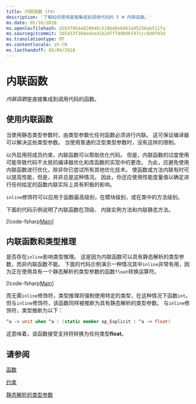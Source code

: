 ```yaml
---
title: 内联函数 (F#)
description: '了解如何使用直接集成到调用代码的 F # 内联函数。'
ms.date: 05/16/2016
ms.openlocfilehash: d265f9b4e828946c510bd8e84b14d5236ab511fa
ms.sourcegitcommit: 3d5d33f384eeba41b2dff79d096f47ccc8d8f03d
ms.translationtype: MT
ms.contentlocale: zh-CN
ms.lasthandoff: 05/04/2018
---
```

# <a name="inline-functions"></a>内联函数

*内联函数*是直接集成到调用代码的函数。


## <a name="using-inline-functions"></a>使用内联函数
当使用静态类型参数时，由类型参数化任何函数必须进行内联。 这可保证编译器可以解决这些类型参数。 当使用普通的泛型类型参数时，没有这样的限制。

以外启用将成员约束，内联函数可以帮助优化代码。 但是，内联函数的过度使用可能导致代码不太抵抗编译器优化和库函数的实现中的更改。 为此，应避免使用内联函数进行优化，除非你已尝试所有其他优化技术。 使函数或方法内联有时可以提高性能，但是，并非总是这种情况。 因此，你还应使用性能度量值以确定进行任何给定的函数内联实际上具有积极的影响。

`inline`修饰符可以应用于函数最高级别，在模块级别，或在类中的方法级别。

下面的代码示例说明了内联函数在顶级、 内联实例方法和内联静态方法。

[!code-fsharp[Main](../../../../samples/snippets/fsharp/lang-ref-3/snippet201.fs)]
    
## <a name="inline-functions-and-type-inference"></a>内联函数和类型推理
是否存在`inline`影响类型推理。 这是因为内联函数可以具有静态解析的类型参数，而非内联函数不能。 下面的代码示例演示一种情况其中`inline`非常有用，因为正在使用具有一个静态解析的类型参数的函数`float`转换运算符。

[!code-fsharp[Main](../../../../samples/snippets/fsharp/lang-ref-3/snippet202.fs)]

而无需`inline`修饰符，类型推理将强制使用特定的类型，在这种情况下函数`int`。 但与`inline`修饰符，该函数同样被推断为具有静态解析的类型参数。 与`inline`修饰符，类型推断为以下：

```fsharp
^a -> unit when ^a : (static member op_Explicit : ^a -> float)
```

这意味着，该函数接受支持将转换为任何类型**float**。


## <a name="see-also"></a>请参阅
[函数](index.md)

[约束](../generics/constraints.md)

[静态解析的类型参数](../generics/statically-resolved-type-parameters.md)
